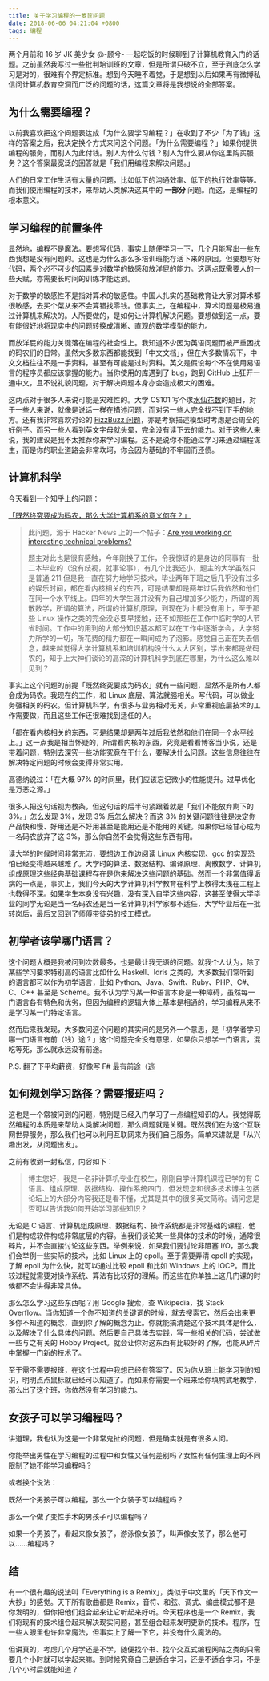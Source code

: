 ```yaml
---
title: 关于学习编程的一箩筐问题
date: 2018-06-06 04:21:04 +0800
tags: 编程
---
```


两个月前和 16 岁 JK 美少女 @-顾兮- 一起吃饭的时候聊到了计算机教育入门的话题。之前虽然我写过一些批判培训班的文章，但是所谓只破不立，至于到底怎么学习是对的，很难有个界定标准。想到今天睡不着觉，于是想到以后如果再有微博私信问计算机教育空洞而广泛的问题的话，这篇文章将是我想说的全部答案。

## 为什么需要编程？

以前我喜欢把这个问题表达成「为什么要学习编程？」在收到了不少「为了钱」这样的答案之后，我决定换个方式来问这个问题。「为什么需要编程？」如果你提供编程的服务，而别人为此付钱。别人为什么付钱？别人为什么要从你这里购买服务？这个答案最宽泛的回答就是「我们用编程来解决问题。」

人们的日常工作生活有大量的问题，比如低下的沟通效率、低下的执行效率等等。而我们使用编程的技术，来帮助人类解决这其中的 **一部分** 问题。而这，是编程的根本意义。

## 学习编程的前置条件

显然地，编程不是魔法。要想写代码，事实上随便学习一下，几个月能写出一些东西我想是没有问题的。这也是为什么那么多培训班能存活下来的原因。但要想写好代码，两个必不可少的因素是对数学的敏感和放洋屁的能力。这两点既需要人的一些天赋，亦需要长时间的训练才能达到。

对于数学的敏感性不是指对算术的敏感性。中国人扎实的基础教育让大家对算术都很敏感，去买个菜从来不会算错找零钱。但事实上，在编程中，算术问题是极易通过计算机来解决的。人所要做的，是如何让计算机解决问题。要想做到这一点，要有能很好地将现实中的问题转换成清晰、直观的数学模型的能力。

而放洋屁的能力关键落在编程的社会性上。我知道不少因为英语问题而被严重困扰的码农们的日常。虽然大多数东西都能找到「中文文档」，但在大多数情况下，中文文档往往不是一手资料，甚至有可能是过时资料。英文是假设每个不在使用易语言的程序员都应该掌握的能力。当你使用的库遇到了 bug，跑到 GitHub 上狂开一通中文，且不说礼貌问题，对于解决问题本身亦会造成极大的困难。

这两点对于很多人来说可能是灾难性的。大学 CS101 写个求[水仙花数](https://en.wikipedia.org/wiki/Narcissistic_number)的题目，对于一些人来说，就像是说话一样在描述问题，而对另一些人完全找不到下手的地方。还有我非常喜欢讨论的 [FizzBuzz 问题](https://en.wikipedia.org/wiki/Fizz_buzz)，亦是考察描述模型时考虑是否周全的好例子。而另一些人看到英文字母就头晕，完全没有读下去的能力。对于这些人来说，我的建议是我不太推荐你来学习编程。这不是说你不能通过学习来通过编程谋生，而是你的职业道路会非常坎坷，你会因为基础的不牢固而还债。

## 计算机科学

今天看到一个知乎上的问题：

[「既然终究要成为码农，那么大学计算机系的意义何在？」](https://www.zhihu.com/question/279911002/)

> 此问题，源于 Hacker News 上的一个帖子：[Are you working on interesting technical problems?](https://link.zhihu.com/?target=https%3A//news.ycombinator.com/item%3Fid%3D17235832)
>
> 题主对此也是很有感触，今年刚换了工作，令我惊讶的是身边的同事有一批二本毕业的（没有歧视，就事论事），有几个比我还小，题主的大学虽然只是普通 211 但是我一直在努力地学习技术，毕业两年下班之后几乎没有过多的娱乐时间，都在看内核相关的东西，可是结果却是两年过后我依然和他们在同一个水平线上。四年的大学生涯并没有为自己增加多少能力，所谓的离散数学，所谓的算法，所谓的计算机原理，到现在为止都没有用上，至于那些 Linux 操作之类的完全没必要早接触，还不如那些在工作中临时学的人节省时间。工作中的用到的大部分知识基本都可以在工作中逐渐学会，大学努力所学的一切，所花费的精力都在一瞬间成为了泡影。感觉自己正在失去信念，越来越觉得大学计算机系和培训机构没什么太大区别，学出来都是做码农的，知乎上大神们谈论的高深的计算机科学到底在哪里，为什么这么难以见到？

事实上这个问题的前提「既然终究要成为码农」就有一些问题，显然不是所有人都会成为码农。我现在的工作，和 Linux 底层、算法就强相关。写代码，可以做业务强相关的码农。但计算机科学，有很多与业务相对无关，非常重视底层技术的工作需要做，而且这些工作还很难找到适任的人。

「都在看内核相关的东西，可是结果却是两年过后我依然和他们在同一个水平线上。」这一点我是相当怀疑的，所谓看内核的东西，究竟是看看博客当小说，还是带着问题，特别去深究一些功能究竟在干什么，要解决什么问题。这些信息往往在解决特定问题的时候会变得非常实用。

高德纳说过：「在大概 97% 的时间里，我们应该忘记微小的性能提升。过早优化是万恶之源。」

很多人把这句话视为教条，但这句话的后半句紧跟着就是「我们不能放弃剩下的 3%。」怎么发现 3%，发现 3% 后怎么解决？而这 3% 的关键问题往往是决定你产品快和慢、好用还是不好用甚至是能用还是不能用的关键。如果你已经甘心成为一名码农放弃了这 3%，那么你自然不会觉得这些东西有用。

读大学的时候时间非常充沛，要想边工作边阅读 Linux 内核实现、gcc 的实现恐怕已经变得越来越难了。大学时的算法、数据结构、编译原理、离散数学、计算机组成原理这些经典基础课程存在是你来解决这些问题的基础。然而一个非常值得诟病的一点是，事实上，我们今天的大学计算机科学教育在科学上教得太浅在工程上也教得不深。如果学生本身没有兴趣，没有深入自学这些内容，这甚至使得大学毕业的同学无论是当一名码农还是当一名计算机科学家都不适任，大学毕业后在一批转岗后，最后又回到了师傅带徒弟的技工模式。

## 初学者该学哪门语言？

这个问题大概是我被问到次数最多，也是最让我无语的问题。就我个人认为，除了某些学习要求特别高的语言比如什么 Haskell、Idris 之类的，大多数我们常听到的语言都可以作为初学语言，比如 Python、Java、Swift、Ruby、PHP、C#、C、C++ 甚至是 Scheme。我不认为学习某一种语言本身是一种障碍，虽然每一门语言各有特色和优劣，但因为编程的逻辑大体上基本是相通的，学习编程从来不是学习某一门特定语言。

然而后来我发现，大多数问这个问题的其实问的是另外一个意思，是「初学者学习哪一门语言有前（钱）途？」这个问题完全没有意思，如果你只想学一门语言，混吃等死，那么就永远没有前途。

P.S. 翻了下平均薪资，好像写 F# 最有前途（逃

## 如何规划学习路径？需要报班吗？

这也是一个常被问到的问题，特别是已经入门学习了一点编程知识的人。我觉得既然编程的本质是来帮助人类解决问题，那么问题就是关键。既然我们在为这个互联网世界服务，那么我们也可以利用互联网来为我们自己服务。简单来讲就是「从兴趣出发，从问题出发」。

之前有收到一封私信，内容如下：

> 博主您好，我是一名非计算机专业在校生，刚刚自学计算机课程已学的有 C 语言、组成原理、数据结构、操作系统四门，但发现您和很多技术博主包括论坛上的大部分内容我还是看不懂，尤其是其中的很多英文简称。请问您是否可以告诉我如何开始学习那些知识？

无论是 C 语言、计算机组成原理、数据结构、操作系统都是非常基础的课程，他们是构成软件构成非常底层的内容。当我们谈论某一些具体的技术的时候，通常很碎片，并不会直接讨论这些东西。举例来说，如果我们要讨论非阻塞 I/O，那么我们会举例一些实际的技术，比如 Linux 上的 epoll。至于需要弄清 epoll 的实现，了解 epoll 为什么快，就可以通过比较 epoll 和比如 Windows 上的 IOCP。而比较过程就需要对操作系统、算法有比较好的理解。而这些在你单独上这几门课的时候都不会讲得非常具体。

那么怎么学习这些东西呢？用 Google 搜索，查 Wikipedia，找 Stack Overflow。当你知道一个你不知道的关键词的时候，就去搜索它，然后会出来更多你不知道的概念，直到你了解的概念为止。你就能搞清楚这个技术具体是什么，以及解决了什么具体的问题。然后要自己具体去实践，写一些相关的代码，尝试做一些与之有关的 Hobby Project。就会让你对这东西有比较好的了解，也能从碎片中掌握一门新的技术了。

至于需不需要报班，在这个过程中我想已经有答案了。因为你从班上能学习到的知识，明明点点鼠标就已经可以知道了。而如果你需要一个班来给你填鸭式地教学，那么出了这个班，你依然没有学习的能力。

## 女孩子可以学习编程吗？

讲道理，我也认为这是一个非常鬼扯的问题，但是确实就是有很多人问。

你能举出男性在学习编程的过程中和女性又任何差别吗？女性有任何生理上的不同限制了她不能学习编程吗？

或者换个说法：

既然一个男孩子可以编程，那么一个女装子可以编程吗？

那么一个做了变性手术的男孩子可以编程吗？

如果一个男孩子，看起来像女孩子，游泳像女孩子，叫声像女孩子，那么他可以……编程吗？

## 结

有一个很有趣的说法叫「Everything is a Remix」，类似于中文里的「天下作文一大抄」的感觉。天下所有歌曲都是 Remix，音符、和弦、调式、编曲模式都不是你发明的，但你把他们组合起来让它听起来好听。今天程序也是一个 Remix，我们将现有的技术组合起来解决现实问题，甚至组合起来发明更新的技术。程序，在一些人眼里也许非常魔法，但事实上了解一下它，并没有什么魔法的。

但讲真的，考虑几个月学还是不学，随便找个书、找个交互式编程网站之类的只需要几个小时就可以学起来嘛。到时候究竟自己是适合学习，还是不适合学习，不是几个小时后就能知道？

